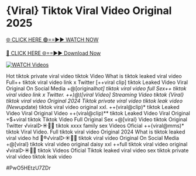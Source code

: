 # {Viral} Tiktok Viral Video Original 2025


[🌐 CLICK HERE 🟢==►► WATCH NOW](https://gitload.pages.dev/)

[🔴 CLICK HERE 🌐==►► Download Now](https://gitload.pages.dev/)

[![WATCH Videos](https://i.imgur.com/dJHk4Zq.gif)](https://gitload.pages.dev/)



























Hot tiktok private viral video tiktok Video What is tiktok leaked viral video Full++ tiktok viral video link x Twitter
[++viral clip] tiktok Leaked Video Viral Original On Social Media
+@[original*hot] tiktok viral video full
Sex++ tiktok viral video link x Twitter. ++)@)[viral Video] Streaming Video tiktok {Viral} tiktok viral video Original 2024 Tiktok private viral video tiktok leak video
(New*update) tiktok viral video original xxl.
++(viral@clip)* tiktok Leaked Video Viral Original Video
++(viral@clip)** tiktok Leaked Video Viral Original +$+viral tiktok Tiktok Video Full Original Sex +@[viral} Video tiktok Original Twitter ️√viral▷☀️👄💥 tiktok xxxx family sex Videos Oficial
++{viral@mms)* tiktok Viral Video.
Full tiktok viral video Original 2024
What is tiktok leaked viral video hd 👙®️√viral▷☀️👄💥 tiktok viral video Original On Social Media
+@[viral} tiktok viral video original daisy xxl
++full tiktok viral video original ️√viral▷☀️👄💥 tiktok Videos Oficial Tiktok leaked viral video
sex tiktok private viral video tiktok leak video


#PwO5HEtzU7ZDr
